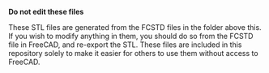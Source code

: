 **Do not edit these files**

These STL files are generated from the FCSTD files in the folder above this.
If you wish to modify anything in them, you should do so from the FCSTD file in
FreeCAD, and re-export the STL.  These files are included in this repository
solely to make it easier for others to use them without access to FreeCAD.
